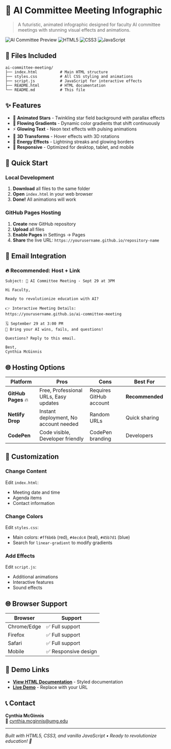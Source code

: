 # 🚀 AI Committee Meeting Infographic

> A futuristic, animated infographic designed for faculty AI committee meetings with stunning visual effects and animations.

![AI Committee Preview](https://img.shields.io/badge/Status-Ready%20to%20Deploy-brightgreen) ![HTML5](https://img.shields.io/badge/HTML5-E34F26?logo=html5&logoColor=white) ![CSS3](https://img.shields.io/badge/CSS3-1572B6?logo=css3&logoColor=white) ![JavaScript](https://img.shields.io/badge/JavaScript-F7DF1E?logo=javascript&logoColor=black)

## 📁 Files Included

```
ai-committee-meeting/
├── index.html          # Main HTML structure
├── styles.css          # All CSS styling and animations  
├── script.js           # JavaScript for interactive effects
├── README.html         # HTML documentation
└── README.md           # This file
```

## ✨ Features

- 🌟 **Animated Stars** - Twinkling star field background with parallax effects
- 🚀 **Flowing Gradients** - Dynamic color gradients that shift continuously  
- ⚡ **Glowing Text** - Neon text effects with pulsing animations
- 🎯 **3D Transforms** - Hover effects with 3D rotations
- 💫 **Energy Effects** - Lightning streaks and glowing borders
- 📱 **Responsive** - Optimized for desktop, tablet, and mobile

## 🚀 Quick Start

### Local Development
1. **Download** all files to the same folder
2. **Open** `index.html` in your web browser
3. **Done!** All animations will work

### GitHub Pages Hosting
1. **Create** new GitHub repository
2. **Upload** all files
3. **Enable Pages** in Settings → Pages
4. **Share** the live URL: `https://yourusername.github.io/repository-name`

## 📧 Email Integration

### 🔥 Recommended: Host + Link
```
Subject: 🚀 AI Committee Meeting - Sept 29 at 3PM

Hi Faculty,

Ready to revolutionize education with AI?

👉 Interactive Meeting Details: 
https://yourusername.github.io/ai-committee-meeting

🗓️ September 29 at 3:00 PM
🎯 Bring your AI wins, fails, and questions!

Questions? Reply to this email.

Best,
Cynthia McGinnis
```

## 🌐 Hosting Options

| Platform | Pros | Cons | Best For |
|----------|------|------|----------|
| **GitHub Pages** 🔥 | Free, Professional URLs, Easy updates | Requires GitHub account | **Recommended** |
| **Netlify Drop** | Instant deployment, No account needed | Random URLs | Quick sharing |
| **CodePen** | Code visible, Developer friendly | CodePen branding | Developers |

## 🎨 Customization

### Change Content
Edit `index.html`:
- Meeting date and time
- Agenda items  
- Contact information

### Change Colors
Edit `styles.css`:
- Main colors: `#ff6b6b` (red), `#4ecdc4` (teal), `#45b7d1` (blue)
- Search for `linear-gradient` to modify gradients

### Add Effects
Edit `script.js`:
- Additional animations
- Interactive features
- Sound effects

## 🌐 Browser Support

| Browser | Support |
|---------|---------|
| Chrome/Edge | ✅ Full support |
| Firefox | ✅ Full support |  
| Safari | ✅ Full support |
| Mobile | ✅ Responsive design |

## 🎯 Demo Links

- **[View HTML Documentation](README.html)** - Styled documentation
- **[Live Demo](https://yourusername.github.io/ai-committee-meeting)** - Replace with your URL

## 📞 Contact

**Cynthia McGinnis**  
📧 cynthia.mcginnis@umg.edu

---

*Built with HTML5, CSS3, and vanilla JavaScript • Ready to revolutionize education! 🌟*
